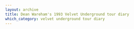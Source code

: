 ```yaml
---
layout: archive
title: Dean Wareham's 1993 Velvet Underground tour diary
which_category: velvet underground tour diary
---
```

